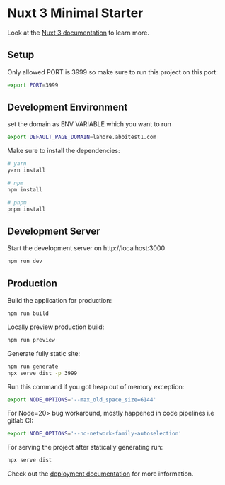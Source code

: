 # Nuxt 3 Minimal Starter

Look at the [Nuxt 3 documentation](https://nuxt.com/docs/getting-started/introduction) to learn more.

## Setup

Only allowed PORT is 3999 so make sure to run this project on this port:

```bash
export PORT=3999
```

## Development Environment

set the domain as ENV VARIABLE which you want to run

```bash
export DEFAULT_PAGE_DOMAIN=lahore.abbitest1.com
```

Make sure to install the dependencies:

```bash
# yarn
yarn install

# npm
npm install

# pnpm
pnpm install
```

## Development Server

Start the development server on http://localhost:3000

```bash
npm run dev
```

## Production

Build the application for production:

```bash
npm run build
```

Locally preview production build:

```bash
npm run preview
```

Generate fully static site:

```bash
npm run generate
npx serve dist -p 3999
```

Run this command if you got heap out of memory exception:

```bash
export NODE_OPTIONS='--max_old_space_size=6144'
```

For Node=20> bug workaround, mostly happened in code pipelines i.e gitlab CI:

```bash
export NODE_OPTIONS='--no-network-family-autoselection'
```

For serving the project after statically generating run:

```bash
npx serve dist
```

Check out the [deployment documentation](https://nuxt.com/docs/getting-started/deployment) for more information.
